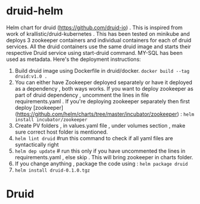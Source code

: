 # druid-helm
Helm chart for druid (https://github.com/druid-io) . This is inspired from work of krallistic/druid-kubernetes . This has been tested on minikube and deploys 3 zookeeper containers and individual containers for each of druid services. All the druid containers use the same druid image and starts their respective Druid service using start-druid command. MY-SQL has been used as metadata. Here's the deployment instructions:
1. Build druid image using Dockerfile in druid/docker. `docker build --tag druid:v1.0 .`
2. You can either have Zookeeper deployed separately or have it deployed as a dependency , both ways works. If you want to deploy zookeeper as part of druid dependency , uncomment the lines in file requirements.yaml . If you're deploying zookeeper separately then first deploy [zookeeper] (https://github.com/helm/charts/tree/master/incubator/zookeeper) : `helm install incubator/zookeeper`
3. Create PV folders , in values.yaml file , under volumes section , make sure correct host folder is mentioned.
4. `helm lint druid` #run this command to check if all yaml files are syntactically right
5. `helm dep update` # run this only if you have uncommented the lines in requirements.yaml , else skip . This will bring zookeeper in charts folder.
6. If you change anything , package the code using : `helm package druid`
7. `helm install druid-0.1.0.tgz`
# Druid
